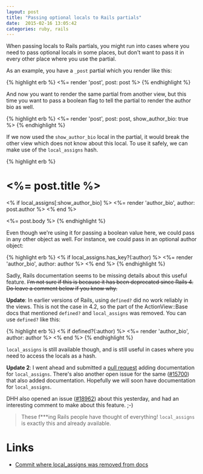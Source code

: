 ```yaml
---
layout: post
title: "Passing optional locals to Rails partials"
date:  2015-02-16 13:05:42
categories: ruby, rails
---
```


When passing locals to Rails partials,
you might run into cases where
you need to pass optional locals in some places,
but don't want to pass it in every other place
where you use the partial.

As an example, you have a `_post` partial
which you render like this:

{% highlight erb %}
<%= render 'post', post: post %>
{% endhighlight %}

And now you want to render the same partial from another view,
but this time you want to pass a boolean flag
to tell the partial to render the author bio as well.

{% highlight erb %}
<%= render 'post', post: post, show_author_bio: true %>
{% endhighlight %}

If we now used the `show_author_bio` local in the partial,
it would break the other view 
which does not know about this local.
To use it safely, we can make use of
the `local_assigns` hash.

{% highlight erb %}
<h1><%= post.title %></h1>

<% if local_assigns[:show_author_bio] %>
  <%= render 'author_bio', author: post.author %>
<% end %>

<%= post.body %>
{% endhighlight %}

Even though we're using it for passing a boolean value here,
we could pass in any other object as well.
For instance, we could pass in an optional author object:

{% highlight erb %}
<% if local_assigns.has_key?(:author) %>
  <%= render 'author_bio', author: author %>
<% end %>
{% endhighlight %}

Sadly, Rails documentation seems to be
missing details about this useful feature. <strike>
I'm not sure if this is because
it has been deprecated since Rails 4.
Do leave a comment below if you know why.</strike>

**Update**:
In earlier versions of Rails,
using `defined?` did no work reliably in the views.
This is not the case in 4.2,
so the part of the ActionView::Base docs
that mentioned `defined?` and `local_assigns` was removed.
You can use `defined?` like this:

{% highlight erb %}
<% if defined?(:author) %>
  <%= render 'author_bio', author: author %>
<% end %>
{% endhighlight %}

`local_assigns` is still available though,
and is still useful in cases
where you need to access the locals as a hash.

**Update 2**:
I went ahead and submitted a
[pull request](https://github.com/rails/rails/pull/18970)
adding documentation for `local_assigns`.
There's also another open issue for the same
([#15700](https://github.com/rails/rails/pull/15700))
that also added documentation.
Hopefully we will soon have documentation for `local_assigns`.

DHH also opened an issue
([#18962](https://github.com/rails/rails/issues/18962))
about this yesterday,
and had an interesting comment to make about this feature. ;-)

> These f***ing Rails people have thought of everything!
> `local_assigns` is exactly this and already available.

# Links

* [Commit where local_assigns was removed from docs](https://github.com/rails/rails/commit/3dfcae6afa24b641bd838b9044c5ce9aa2a1a6db)

